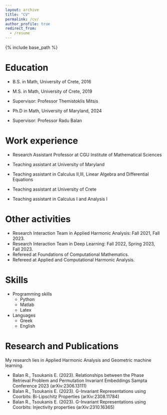 ```yaml
---
layout: archive
title: "CV"
permalink: /cv/
author_profile: true
redirect_from:
  - /resume
---
```


{% include base_path %}

Education
======
* B.S. in Math, University of Crete, 2016

* M.S. in Math, University of Crete, 2019
* Supervisor: Professor Themistoklis Mitsis

* Ph.D in Math, University of Maryland, 2024
* Supervisor: Professor Radu Balan

Work experience
======
* Research Assistant Professor at CGU Institute of Mathematical Sciences
* Teaching assistant at University of Maryland
* Teaching assistant in Calculus II,III, Linear Algebra and Differential Equations

* Teaching assistant at University of Crete
* Teaching assistant in Calculus I and Analysis I

Other activities
======
* Research Interaction Team in Applied Harmonic Analysis: Fall 2021, Fall 2023.
* Research Interaction Team in Deep Learning: Fall 2022, Spring 2023, Fall 2023.
* Refereed at Foundations of Computational Mathematics.
* Refereed at Applied and Computational Harmonic Analysis.

Skills
======
* Programming skills
  * Python
  * Matlab
  * Latex
* Languages
  * Greek
  * English

Research and Publications
=====
My research lies in Applied Harmonic Analysis and Geometric machine learning.

* Balan R., Tsoukanis E. (2023). Relationships between the Phase Retrieval Problem and Permutation Invariant Embeddings Sampta Conference 2023 (arXiv:2306.13111) 
* Balan R., Tsoukanis E. (2023). G-Invariant Representations using Coorbits: Bi-Lipschitz Properties (arXiv:2308.11784)
* Balan R., Tsoukanis E. (2023). G-Invariant Representations using Coorbits: Injectivity properties (arXiv:2310.16365)